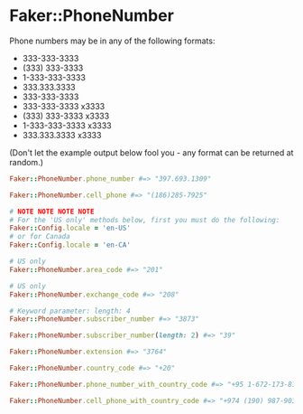 # Faker::PhoneNumber

Phone numbers may be in any of the following formats:

  * 333-333-3333
  * (333) 333-3333
  * 1-333-333-3333
  * 333.333.3333
  * 333-333-3333
  * 333-333-3333 x3333
  * (333) 333-3333 x3333
  * 1-333-333-3333 x3333
  * 333.333.3333 x3333

(Don't let the example output below fool you - any format can be returned at random.)

```ruby
Faker::PhoneNumber.phone_number #=> "397.693.1309"

Faker::PhoneNumber.cell_phone #=> "(186)285-7925"

# NOTE NOTE NOTE NOTE
# For the 'US only' methods below, first you must do the following:
Faker::Config.locale = 'en-US'
# or for Canada
Faker::Config.locale = 'en-CA'

# US only
Faker::PhoneNumber.area_code #=> "201"

# US only
Faker::PhoneNumber.exchange_code #=> "208"

# Keyword parameter: length: 4
Faker::PhoneNumber.subscriber_number #=> "3873"

Faker::PhoneNumber.subscriber_number(length: 2) #=> "39"

Faker::PhoneNumber.extension #=> "3764"

Faker::PhoneNumber.country_code #=> "+20"

Faker::PhoneNumber.phone_number_with_country_code #=> "+95 1-672-173-8153"

Faker::PhoneNumber.cell_phone_with_country_code #=> "+974 (190) 987-9034"
```
